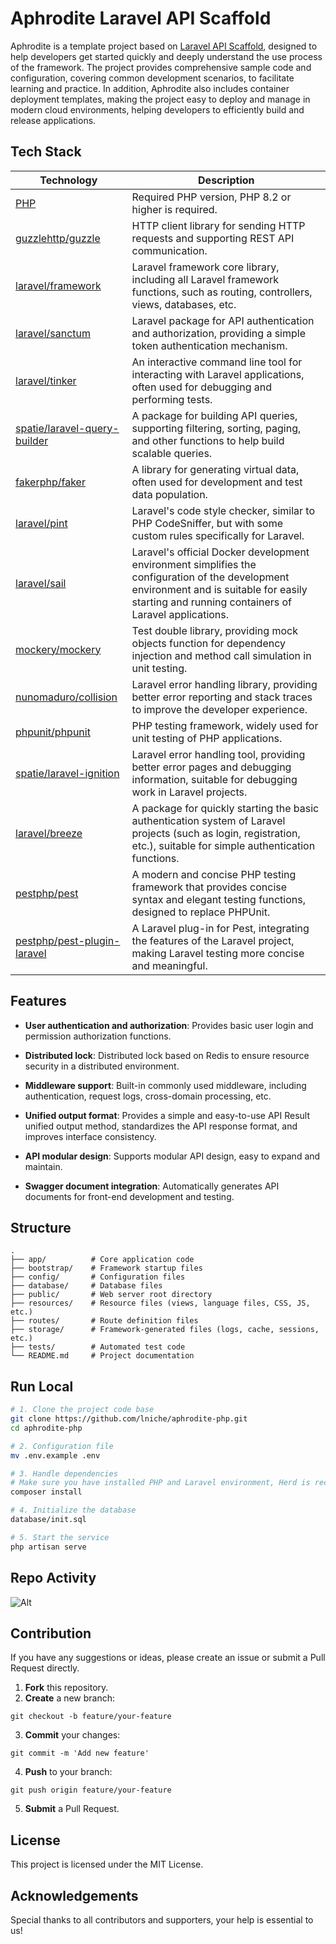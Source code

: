 # Aphrodite Laravel API Scaffold

Aphrodite is a template project based on [Laravel API Scaffold](https://github.com/redot-src/laravel-api-scaffold), designed to help developers get started quickly and deeply understand the use process of the framework. The project provides comprehensive sample code and configuration, covering common development scenarios, to facilitate learning and practice. In addition, Aphrodite also includes container deployment templates, making the project easy to deploy and manage in modern cloud environments, helping developers to efficiently build and release applications.

## Tech Stack

| Technology                                                                      | Description                                                                                                                                                                                       |
| ------------------------------------------------------------------------------- | ------------------------------------------------------------------------------------------------------------------------------------------------------------------------------------------------- |
| [PHP](https://www.php.net/)                                                     | Required PHP version, PHP 8.2 or higher is required.                                                                                                                                              |
| [guzzlehttp/guzzle](https://github.com/guzzle/guzzle)                           | HTTP client library for sending HTTP requests and supporting REST API communication.                                                                                                              |
| [laravel/framework](https://github.com/laravel/framework)                       | Laravel framework core library, including all Laravel framework functions, such as routing, controllers, views, databases, etc.                                                                   |
| [laravel/sanctum](https://github.com/laravel/sanctum)                           | Laravel package for API authentication and authorization, providing a simple token authentication mechanism.                                                                                      |
| [laravel/tinker](https://github.com/laravel/tinker)                             | An interactive command line tool for interacting with Laravel applications, often used for debugging and performing tests.                                                                        |
| [spatie/laravel-query-builder](https://github.com/spatie/laravel-query-builder) | A package for building API queries, supporting filtering, sorting, paging, and other functions to help build scalable queries.                                                                    |
| [fakerphp/faker](https://github.com/FakerPHP/Faker)                             | A library for generating virtual data, often used for development and test data population.                                                                                                       |
| [laravel/pint](https://github.com/laravel/pint)                                 | Laravel's code style checker, similar to PHP CodeSniffer, but with some custom rules specifically for Laravel.                                                                                    |
| [laravel/sail](https://github.com/laravel/sail)                                 | Laravel's official Docker development environment simplifies the configuration of the development environment and is suitable for easily starting and running containers of Laravel applications. |
| [mockery/mockery](https://github.com/mockery/mockery)                           | Test double library, providing mock objects function for dependency injection and method call simulation in unit testing.                                                                         |
| [nunomaduro/collision](https://github.com/nunomaduro/collision)                 | Laravel error handling library, providing better error reporting and stack traces to improve the developer experience.                                                                            |
| [phpunit/phpunit](https://phpunit.de/)                                          | PHP testing framework, widely used for unit testing of PHP applications.                                                                                                                          |
| [spatie/laravel-ignition](https://github.com/spatie/laravel-ignition)           | Laravel error handling tool, providing better error pages and debugging information, suitable for debugging work in Laravel projects.                                                             |
| [laravel/breeze](https://github.com/laravel/breeze)                             | A package for quickly starting the basic authentication system of Laravel projects (such as login, registration, etc.), suitable for simple authentication functions.                             |
| [pestphp/pest](https://pestphp.com/)                                            | A modern and concise PHP testing framework that provides concise syntax and elegant testing functions, designed to replace PHPUnit.                                                               |
| [pestphp/pest-plugin-laravel](https://pestphp.com/)                             | A Laravel plug-in for Pest, integrating the features of the Laravel project, making Laravel testing more concise and meaningful.                                                                  |

## Features

- **User authentication and authorization**: Provides basic user login and permission authorization functions.

- **Distributed lock**: Distributed lock based on Redis to ensure resource security in a distributed environment.

- **Middleware support**: Built-in commonly used middleware, including authentication, request logs, cross-domain processing, etc.

- **Unified output format**: Provides a simple and easy-to-use API Result unified output method, standardizes the API response format, and improves interface consistency.

- **API modular design**: Supports modular API design, easy to expand and maintain.

- **Swagger document integration**: Automatically generates API documents for front-end development and testing.

## Structure

```
.
├── app/          # Core application code
├── bootstrap/    # Framework startup files
├── config/       # Configuration files
├── database/     # Database files
├── public/       # Web server root directory
├── resources/    # Resource files (views, language files, CSS, JS, etc.)
├── routes/       # Route definition files
├── storage/      # Framework-generated files (logs, cache, sessions, etc.)
├── tests/        # Automated test code
└── README.md     # Project documentation
```

## Run Local

```bash
# 1. Clone the project code base
git clone https://github.com/lniche/aphrodite-php.git
cd aphrodite-php

# 2. Configuration file
mv .env.example .env

# 3. Handle dependencies
# Make sure you have installed PHP and Laravel environment, Herd is recommended
composer install

# 4. Initialize the database
database/init.sql

# 5. Start the service
php artisan serve
```

## Repo Activity

![Alt](https://repobeats.axiom.co/api/embed/f148a33b1670c233b9fa96497ccdb22bd5b1077e.svg "Repobeats analytics image")

## Contribution

If you have any suggestions or ideas, please create an issue or submit a Pull Request directly.

1. **Fork** this repository.
2. **Create** a new branch:

```
git checkout -b feature/your-feature
```

3. **Commit** your changes:

```
git commit -m 'Add new feature'
```

4. **Push** to your branch:

```
git push origin feature/your-feature
```

5. **Submit** a Pull Request.

## License

This project is licensed under the MIT License.

## Acknowledgements

Special thanks to all contributors and supporters, your help is essential to us!
